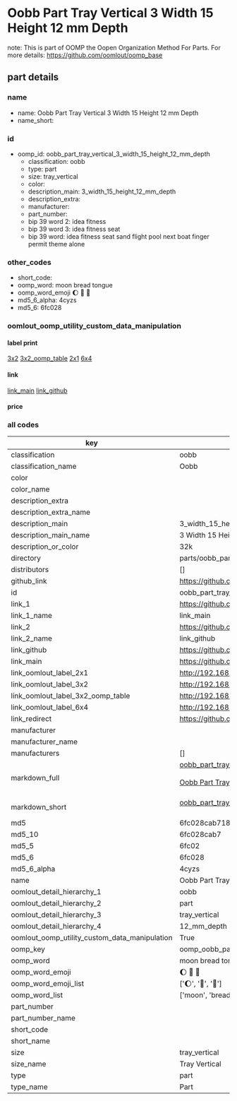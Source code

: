 # Oobb Part Tray Vertical 3 Width 15 Height 12 mm Depth  

note: This is part of OOMP the Oopen Organization Method For Parts. For more details: https://github.com/oomlout/oomp_base

##  part details
  







### name
* name: Oobb Part Tray Vertical 3 Width 15 Height 12 mm Depth
* name_short: 
### id
* oomp_id: oobb_part_tray_vertical_3_width_15_height_12_mm_depth
  * classification: oobb
  * type: part
  * size: tray_vertical
  * color: 
  * description_main: 3_width_15_height_12_mm_depth
  * description_extra: 
  * manufacturer: 
  * part_number: 
  * bip 39 word 2: idea fitness
  * bip 39 word 3: idea fitness seat
  * bip 39 word: idea fitness seat sand flight pool next boat finger permit theme alone

### other_codes
* short_code: 
* oomp_word: moon bread tongue
* oomp_word_emoji :moon: :bread: :tongue:
* md5_6_alpha: 4cyzs
* md5_6: 6fc028






### oomlout_oomp_utility_custom_data_manipulation
#### label print
[3x2](http://192.168.1.245:1112/?label=oomp%204cyzs)
[3x2_oomp_table](http://192.168.1.108:1112/?label=oomp%204cyzs)
[2x1](http://192.168.1.242:1112/?label=oomp%204cyzs)
[6x4](http://192.168.1.55:1112/?label=oomp%204cyzs)    

#### link

[link_main](https://github.com/oomlout/oomlout_oomp_version_1_messy/tree/main/parts/oobb_part_tray_vertical_3_width_15_height_12_mm_depth) [link_github](https://github.com/oomlout/oomlout_oomp_version_1_messy/tree/main/parts/oobb_part_tray_vertical_3_width_15_height_12_mm_depth)                             

#### price







### all codes 
| key | value |  
| --- | --- |  
| classification | oobb |  
| classification_name | Oobb |  
| color |  |  
| color_name |  |  
| description_extra |  |  
| description_extra_name |  |  
| description_main | 3_width_15_height_12_mm_depth |  
| description_main_name | 3 Width 15 Height 12 mm Depth |  
| description_or_color | 32k |  
| directory | parts/oobb_part_tray_vertical_3_width_15_height_12_mm_depth |  
| distributors | [] |  
| github_link | https://github.com/oomlout/oomlout_oomp_part_src/tree/main/parts/oobb_part_tray_vertical_3_width_15_height_12_mm_depth |  
| id | oobb_part_tray_vertical_3_width_15_height_12_mm_depth |  
| link_1 | https://github.com/oomlout/oomlout_oomp_version_1_messy/tree/main/parts/oobb_part_tray_vertical_3_width_15_height_12_mm_depth |  
| link_1_name | link_main |  
| link_2 | https://github.com/oomlout/oomlout_oomp_version_1_messy/tree/main/parts/oobb_part_tray_vertical_3_width_15_height_12_mm_depth |  
| link_2_name | link_github |  
| link_github | https://github.com/oomlout/oomlout_oomp_version_1_messy/tree/main/parts/oobb_part_tray_vertical_3_width_15_height_12_mm_depth |  
| link_main | https://github.com/oomlout/oomlout_oomp_version_1_messy/tree/main/parts/oobb_part_tray_vertical_3_width_15_height_12_mm_depth |  
| link_oomlout_label_2x1 | http://192.168.1.242:1112/?label=oomp%204cyzs |  
| link_oomlout_label_3x2 | http://192.168.1.245:1112/?label=oomp%204cyzs |  
| link_oomlout_label_3x2_oomp_table | http://192.168.1.108:1112/?label=oomp%204cyzs |  
| link_oomlout_label_6x4 | http://192.168.1.55:1112/?label=oomp%204cyzs |  
| link_redirect | https://github.com/oomlout/oomlout_oomp_version_1_messy/tree/main/parts/oobb_part_tray_vertical_3_width_15_height_12_mm_depth |  
| manufacturer |  |  
| manufacturer_name |  |  
| manufacturers | [] |  
| markdown_full | [oobb_part_tray_vertical_3_width_15_height_12_mm_depth](none)<br>[](none)<br>[Oobb Part Tray Vertical 3 Width 15 Height 12 Mm Depth](none)<br><br> |  
| markdown_short | [oobb_part_tray_vertical_3_width_15_height_12_mm_depth](none)<br><br> |  
| md5 | 6fc028cab718d2aaa02c7bf38495fb83 |  
| md5_10 | 6fc028cab7 |  
| md5_5 | 6fc02 |  
| md5_6 | 6fc028 |  
| md5_6_alpha | 4cyzs |  
| name | Oobb Part Tray Vertical 3 Width 15 Height 12 mm Depth |  
| oomlout_detail_hierarchy_1 | oobb |  
| oomlout_detail_hierarchy_2 | part |  
| oomlout_detail_hierarchy_3 | tray_vertical |  
| oomlout_detail_hierarchy_4 | 12_mm_depth |  
| oomlout_oomp_utility_custom_data_manipulation | True |  
| oomp_key | oomp_oobb_part_tray_vertical_3_width_15_height_12_mm_depth |  
| oomp_word | moon bread tongue |  
| oomp_word_emoji | :moon: :bread: :tongue: |  
| oomp_word_emoji_list | [':moon:', ':bread:', ':tongue:'] |  
| oomp_word_list | ['moon', 'bread', 'tongue'] |  
| part_number |  |  
| part_number_name |  |  
| short_code |  |  
| short_name |  |  
| size | tray_vertical |  
| size_name | Tray Vertical |  
| type | part |  
| type_name | Part |  
